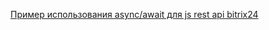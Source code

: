 
[Пример использования async/await для js rest api bitrix24](https://zen.yandex.ru/media/id/5b1a58b8eb269500a877dd6c/primer-ispolzovaniia-asyncawait-dlia-js-rest-api-bitrix24-5fd49b3c5a2c8e1f2c91ada8)
